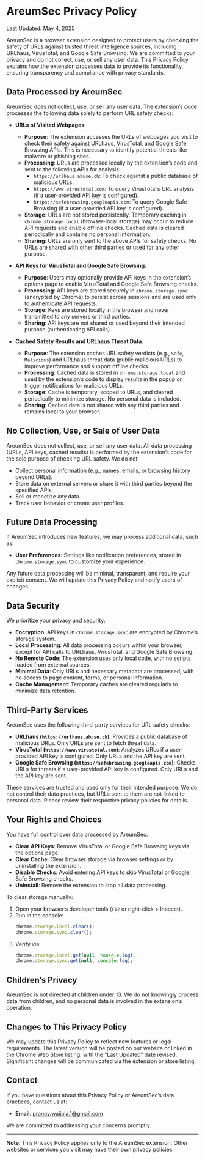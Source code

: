 # AreumSec Privacy Policy

Last Updated: May 4, 2025

AreumSec is a browser extension designed to protect users by checking the safety of URLs against trusted threat intelligence sources, including URLhaus, VirusTotal, and Google Safe Browsing. We are committed to your privacy and do not collect, use, or sell any user data. This Privacy Policy explains how the extension processes data to provide its functionality, ensuring transparency and compliance with privacy standards.

## Data Processed by AreumSec

AreumSec does not collect, use, or sell any user data. The extension’s code processes the following data solely to perform URL safety checks:

- **URLs of Visited Webpages**:
  - **Purpose**: The extension accesses the URLs of webpages you visit to check their safety against URLhaus, VirusTotal, and Google Safe Browsing APIs. This is necessary to identify potential threats like malware or phishing sites.
  - **Processing**: URLs are processed locally by the extension’s code and sent to the following APIs for analysis:
    - `https://urlhaus.abuse.ch`: To check against a public database of malicious URLs.
    - `https://www.virustotal.com`: To query VirusTotal’s URL analysis (if a user-provided API key is configured).
    - `https://safebrowsing.googleapis.com`: To query Google Safe Browsing (if a user-provided API key is configured).
  - **Storage**: URLs are not stored persistently. Temporary caching in `chrome.storage.local` (browser-local storage) may occur to reduce API requests and enable offline checks. Cached data is cleared periodically and contains no personal information.
  - **Sharing**: URLs are only sent to the above APIs for safety checks. No URLs are shared with other third parties or used for any other purpose.

- **API Keys for VirusTotal and Google Safe Browsing**:
  - **Purpose**: Users may optionally provide API keys in the extension’s options page to enable VirusTotal and Google Safe Browsing checks.
  - **Processing**: API keys are stored securely in `chrome.storage.sync` (encrypted by Chrome) to persist across sessions and are used only to authenticate API requests.
  - **Storage**: Keys are stored locally in the browser and never transmitted to any servers or third parties.
  - **Sharing**: API keys are not shared or used beyond their intended purpose (authenticating API calls).

- **Cached Safety Results and URLhaus Threat Data**:
  - **Purpose**: The extension caches URL safety verdicts (e.g., `Safe`, `Malicious`) and URLhaus threat data (public malicious URLs) to improve performance and support offline checks.
  - **Processing**: Cached data is stored in `chrome.storage.local` and used by the extension’s code to display results in the popup or trigger notifications for malicious URLs.
  - **Storage**: Cache is temporary, scoped to URLs, and cleared periodically to minimize storage. No personal data is included.
  - **Sharing**: Cached data is not shared with any third parties and remains local to your browser.

## No Collection, Use, or Sale of User Data

AreumSec does not collect, use, or sell any user data. All data processing (URLs, API keys, cached results) is performed by the extension’s code for the sole purpose of checking URL safety. We do not:
- Collect personal information (e.g., names, emails, or browsing history beyond URLs).
- Store data on external servers or share it with third parties beyond the specified APIs.
- Sell or monetize any data.
- Track user behavior or create user profiles.

## Future Data Processing

If AreumSec introduces new features, we may process additional data, such as:
- **User Preferences**: Settings like notification preferences, stored in `chrome.storage.sync` to customize your experience.

Any future data processing will be minimal, transparent, and require your explicit consent. We will update this Privacy Policy and notify users of changes.

## Data Security

We prioritize your privacy and security:
- **Encryption**: API keys in `chrome.storage.sync` are encrypted by Chrome’s storage system.
- **Local Processing**: All data processing occurs within your browser, except for API calls to URLhaus, VirusTotal, and Google Safe Browsing.
- **No Remote Code**: The extension uses only local code, with no scripts loaded from external sources.
- **Minimal Data**: Only URLs and necessary metadata are processed, with no access to page content, forms, or personal information.
- **Cache Management**: Temporary caches are cleared regularly to minimize data retention.

## Third-Party Services

AreumSec uses the following third-party services for URL safety checks:
- **URLhaus (`https://urlhaus.abuse.ch`)**: Provides a public database of malicious URLs. Only URLs are sent to fetch threat data.
- **VirusTotal (`https://www.virustotal.com`)**: Analyzes URLs if a user-provided API key is configured. Only URLs and the API key are sent.
- **Google Safe Browsing (`https://safebrowsing.googleapis.com`)**: Checks URLs for threats if a user-provided API key is configured. Only URLs and the API key are sent.

These services are trusted and used only for their intended purpose. We do not control their data practices, but URLs sent to them are not linked to personal data. Please review their respective privacy policies for details.

## Your Rights and Choices

You have full control over data processed by AreumSec:
- **Clear API Keys**: Remove VirusTotal or Google Safe Browsing keys via the options page.
- **Clear Cache**: Clear browser storage via browser settings or by uninstalling the extension.
- **Disable Checks**: Avoid entering API keys to skip VirusTotal or Google Safe Browsing checks.
- **Uninstall**: Remove the extension to stop all data processing.

To clear storage manually:
1. Open your browser’s developer tools (`F12` or right-click > Inspect).
2. Run in the console:
   ```javascript
   chrome.storage.local.clear();
   chrome.storage.sync.clear();
   ```
3. Verify via:
   ```javascript
   chrome.storage.local.get(null, console.log);
   chrome.storage.sync.get(null, console.log);
   ```

## Children’s Privacy

AreumSec is not directed at children under 13. We do not knowingly process data from children, and no personal data is involved in the extension’s operation.

## Changes to This Privacy Policy

We may update this Privacy Policy to reflect new features or legal requirements. The latest version will be posted on our website or linked in the Chrome Web Store listing, with the “Last Updated” date revised. Significant changes will be communicated via the extension or store listing.

## Contact

If you have questions about this Privacy Policy or AreumSec’s data practices, contact us at:
- **Email**: pranay.wajjala.1@gmail.com

We are committed to addressing your concerns promptly.

---

**Note**: This Privacy Policy applies only to the AreumSec extension. Other websites or services you visit may have their own privacy policies.
